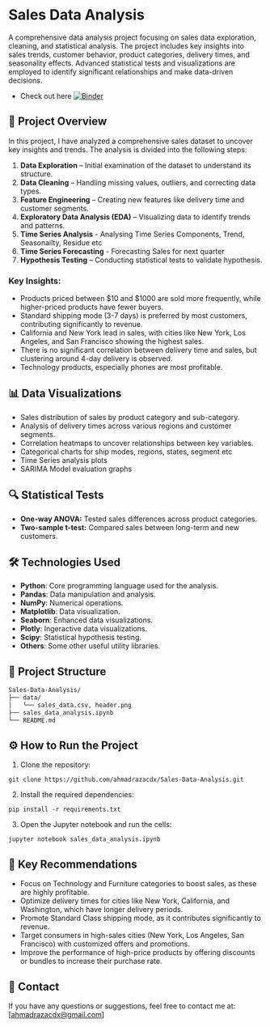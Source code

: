 # Sales Data Analysis
A comprehensive data analysis project focusing on sales data exploration, cleaning, and statistical analysis. The project includes key insights into sales trends, customer behavior, product categories, delivery times, and seasonality effects. Advanced statistical tests and visualizations are employed to identify significant relationships and make data-driven decisions.
- Check out here [![Binder](https://mybinder.org/badge_logo.svg)](https://mybinder.org/v2/gh/ahmadrazacdx/Sales-Data-Analysis/main?urlpath=https%3A%2F%2Fgithub.com%2Fahmadrazacdx%2FSales-Data-Analysis%2Fblob%2Fmain%2Fsales_data_analysis.ipynb)
## 📝 Project Overview
In this project, I have analyzed a comprehensive sales dataset to uncover key insights and trends. The analysis is divided into the following steps:
1. **Data Exploration** – Initial examination of the dataset to understand its structure.
2. **Data Cleaning** – Handling missing values, outliers, and correcting data types.
3. **Feature Engineering** – Creating new features like delivery time and customer segments.
4. **Exploratory Data Analysis (EDA)** – Visualizing data to identify trends and patterns.
5. **Time Series Analysis** - Analysing Time Series Components, Trend, Seasonailty, Residue etc
6. **Time Series Forecasting** - Forecasting Sales for next quarter
7. **Hypothesis Testing** – Conducting statistical tests to validate hypothesis.

### Key Insights:
- Products priced between $10 and $1000 are sold more frequently, while higher-priced products have fewer buyers.
- Standard shipping mode (3-7 days) is preferred by most customers, contributing significantly to revenue.
- California and New York lead in sales, with cities like New York, Los Angeles, and San Francisco showing the highest sales.
- There is no significant correlation between delivery time and sales, but clustering around 4-day delivery is observed.
- Technology products, especially phones are most profitable.

## 📊 Data Visualizations
- Sales distribution of sales by product category and sub-category.
- Analysis of delivery times across various regions and customer segments.
- Correlation heatmaps to uncover relationships between key variables.
- Categorical charts for ship modes, regions, states, segment etc
- Time Series analysis plots
- SARIMA Model evaluation graphs

## 🔍 Statistical Tests
- **One-way ANOVA:** Tested sales differences across product categories.
- **Two-sample t-test:** Compared sales between long-term and new customers.

## 🛠 Technologies Used
- **Python**: Core programming language used for the analysis.
- **Pandas**: Data manipulation and analysis.
- **NumPy**: Numerical operations.
- **Matplotlib**: Data visualization.
- **Seaborn**: Enhanced data visualizations.
- **Plotly**: Ingeractive data visualizations.
- **Scipy**: Statistical hypothesis testing.
- **Others**: Some other useful utility libraries.

## 📁 Project Structure
```bash
Sales-Data-Analysis/
├── data/
│   └── sales_data.csv, header.png
├── sales_data_analysis.ipynb  
└── README.md                  
```

## ⚙️ How to Run the Project
1. Clone the repository:
```
git clone https://github.com/ahmadrazacdx/Sales-Data-Analysis.git
```
2. Install the required dependencies:
```
pip install -r requirements.txt
```
3. Open the Jupyter notebook and run the cells:
```
jupyter notebook sales_data_analysis.ipynb
```
## 📌 Key Recommendations
- Focus on Technology and Furniture categories to boost sales, as these are highly profitable.
- Optimize delivery times for cities like New York, California, and Washington, which have longer delivery periods.
- Promote Standard Class shipping mode, as it contributes significantly to revenue.
- Target consumers in high-sales cities (New York, Los Angeles, San Francisco) with customized offers and promotions.
- Improve the performance of high-price products by offering discounts or bundles to increase their purchase rate.
## 📧 Contact
If you have any questions or suggestions, feel free to contact me at: [ahmadrazacdx@gmail.com]

